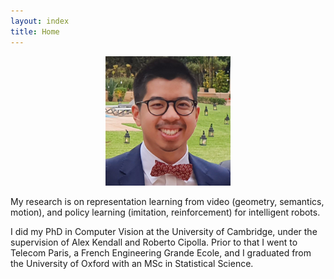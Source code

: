 ```yaml
---
layout: index
title: Home
---
```


<p align='center'><img src='/img/me.jpg' alt='Me' width='200'/></p>

My research is on representation learning from video (geometry, semantics, motion), and policy learning
(imitation, reinforcement) for intelligent robots.

I did my PhD in Computer Vision at the University of Cambridge, under the supervision of Alex Kendall and Roberto Cipolla.
Prior to that I went to Telecom Paris, a French Engineering Grande Ecole, and I graduated from the University of Oxford with an MSc in Statistical Science.

<!-- The timeline is defined in __config.yml. Needs `css, js, partials, scss` folders and `_layouts/about.html`-->


<!--This is old code to include the latest blogposts-->

<!--<div class="posts">-->
<!--  {% for post in paginator.posts %}-->
<!--  <article class="post">-->
<!--    <h1 class="post-title">-->
<!--      <a href="{{ site.baseurl }}{{ post.url }}">-->
<!--        {{ post.title }}-->
<!--      </a>-->
<!--    </h1>-->

<!--    <time datetime="{{ post.date | date_to_xmlschema }}" class="post-date">{{ post.date | date: "%-d %B, %Y" }}</time>-->

<!--    {{ post.content }}-->
<!--  </article>-->
<!--  {% endfor %}-->
<!--</div>-->

<!--<div class="pagination">-->
<!--  {% if paginator.next_page %}-->
<!--    <a class="pagination-item older" href="{{ paginator.next_page_path | prepend: site.baseurl }}">Older</a>-->
<!--  {% else %}-->
<!--    <span class="pagination-item older">Older</span>-->
<!--  {% endif %}-->
<!--  {% if paginator.previous_page %}-->
<!--    <a class="pagination-item newer" href="{{ paginator.previous_page_path | prepend: site.baseurl }}">Newer</a>-->
<!--  {% else %}-->
<!--    <span class="pagination-item newer">Newer</span>-->
<!--  {% endif %}-->
<!--</div>-->
<!-- -->
